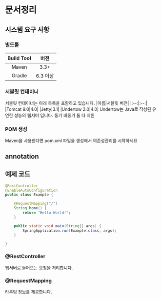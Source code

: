 # 문서정리
## 시스템 요구 사항
### 빌드툴
|Build Tool|버전|
|:--:|:--:|
|Maven|3.3+|
|Gradle|6.3 이상|

### 서블릿 컨테이너 
서블릿 컨테이너는 아래 목록을 포함하고 있습니다. 
|이름|서블릿 버전|
|:--:|:--:|
|Tomcat 9.0|4.0|
|Jetty|3.1|
|Undertow 2.0|4.0|
Undertow는 Java로 작성된 유연한 성능의 웹서버 입니다. 동기 비동기 둘 다 지원

### POM 생성 
Maven을 사용한다면 pom.xml 파일을 생성해서 의존성관리를 시작하세요


## annotation
## 예제 코드
```java
@RestController
@EnableAutoConfiguration
public class Example {

    @RequestMapping("/")
    String home() {
        return "Hello World!";
    }

    public static void main(String[] args) {
        SpringApplication.run(Example.class, args);
    }

}
```

### @RestController
웹서버로 들어오는 요청을 처리합니다.
### @RequestMapping
라우팅 정보를 제공합니다. 
